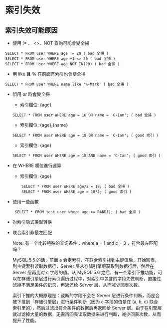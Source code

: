 # 索引失效

## 索引失效可能原因

+ 使用 != 、 <>、NOT 查詢可能會變全掃

```
SELECT * FROM user WHERE age != 20 ( bad 全掃 )
SELECT * FROM user WHERE age +1 <> 20 ( bad 全掃 )
SELECT * FROM user WHERE age NOT IN(20) ( bad 全掃 )
```

+ 用 like 且 % 在前面有索引也會變全掃

```
SELECT * FROM user WHERE name like '%-Mark' ( bad 全掃 )
```

+ 誤用 or 時會變全掃
    + 索引欄位: {age}
    ```
    SELECT * FROM user WHERE age = 18 OR name = 'C-Ian'; ( bad 全掃 )
    ```

    + 索引欄位: {age},{name} 
    ```
    SELECT * FROM user WHERE age = 18 OR name = 'C-Ian'; ( good 索引 )
    ```

    + 索引欄位: {age}
    ```
    SELECT * FROM user WHERE age = 18 AND name = 'C-Ian'; ( good 索引 )
    ```


+  在 WHERE 欄位進行運算
    + 索引欄位: {age}
    ```
        SELECT * FROM user WHERE age/2 = 18; ( bad 全掃 )
        SELECT * FROM user WHERE age = 18*2; ( good 索引 )
    ```

+  使用一些函數
   ```
    SELECT * FROM test.user where age >= RAND(); ( bad 全掃 )
   ```

+  对索引隐式类型转换

+  联合索引非最左匹配

    Note. 有一个比较特殊的查询条件：where a = 1 and c = 3 ，符合最左匹配吗？
    
    MySQL 5.5 的话，前面 a 会走索引，在联合索引找到主键值后，开始回表，到主键索引读取数据行，Server 层从存储引擎层获取到数据行后，然后在 Server 层再比对 c 字段的值。从 MySQL 5.6 之后，有一个索引下推功能，可以在存储引擎层进行索引遍历过程中，对索引中包含的字段先做判断，直接过滤掉不满足条件的记录，再返还给 Server 层，从而减少回表次数。

    索引下推的大概原理是：截断的字段不会在 Server 层进行条件判断，而是会被下推到「存储引擎层」进行条件判断（因为 c 字段的值是在 (a, b, c) 联合索引里的），然后过滤出符合条件的数据后再返回给 Server 层。由于在引擎层就过滤掉大量的数据，无需再回表读取数据来进行判断，减少回表次数，从而提升了性能。
    